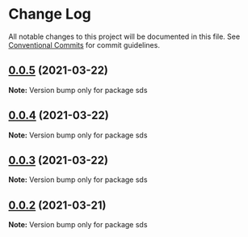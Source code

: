 # Change Log

All notable changes to this project will be documented in this file.
See [Conventional Commits](https://conventionalcommits.org) for commit guidelines.

## [0.0.5](https://github.com/dimpu/lerna-example/compare/v0.0.4...v0.0.5) (2021-03-22)

**Note:** Version bump only for package sds





## [0.0.4](https://github.com/dimpu/lerna-example/compare/v0.0.3...v0.0.4) (2021-03-22)

**Note:** Version bump only for package sds





## [0.0.3](https://github.com/dimpu/lerna-example/compare/v0.0.2...v0.0.3) (2021-03-22)

**Note:** Version bump only for package sds





## [0.0.2](https://github.com/dimpu/lerna-example/compare/v0.0.1...v0.0.2) (2021-03-21)

**Note:** Version bump only for package sds
